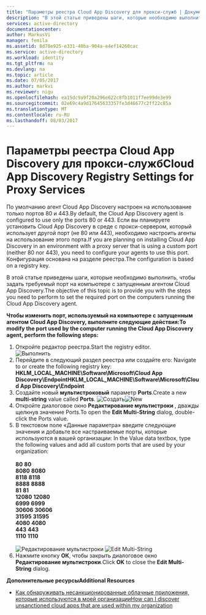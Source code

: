 ```yaml
---
title: "Параметры реестра Cloud App Discovery для прокси-служб | Документация Майкрософт"
description: "В этой статье приведены шаги, которые необходимо выполнить, чтобы задать требуемый порт на компьютере с запущенным агентом Cloud App Discovery."
services: active-directory
documentationcenter: 
author: MarkusVi
manager: femila
ms.assetid: 8d78e925-e331-40ba-904a-e4ef14260cac
ms.service: active-directory
ms.workload: identity
ms.tgt_pltfrm: na
ms.devlang: na
ms.topic: article
ms.date: 07/05/2017
ms.author: markvi
ms.reviewer: nigu
ms.openlocfilehash: ea15dc9a9f20a296e622c8fb1011f7ee99de3e99
ms.sourcegitcommit: 02e69c4a9d17645633357fe3d46677c2ff22c85a
ms.translationtype: MT
ms.contentlocale: ru-RU
ms.lasthandoff: 08/03/2017
---
```

# <a name="cloud-app-discovery-registry-settings-for-proxy-services"></a><span data-ttu-id="bdb76-103">Параметры реестра Cloud App Discovery для прокси-служб</span><span class="sxs-lookup"><span data-stu-id="bdb76-103">Cloud App Discovery Registry Settings for Proxy Services</span></span>
<span data-ttu-id="bdb76-104">По умолчанию агент Cloud App Discovery настроен на использование только портов 80 и 443.</span><span class="sxs-lookup"><span data-stu-id="bdb76-104">By default, the Cloud App Discovery agent is configured to use only the ports 80 or 443.</span></span> <span data-ttu-id="bdb76-105">Если вы планируете установить Cloud App Discovery в среде с прокси-сервером, который использует другой порт (не 80 или 443), необходимо настроить агенты на использование этого порта.</span><span class="sxs-lookup"><span data-stu-id="bdb76-105">If you are planning on installing Cloud App Discovery in an environment with a proxy server that is using a custom port (neither 80 nor 443), you need to configure your agents to use this port.</span></span> <span data-ttu-id="bdb76-106">Конфигурация основана на разделе реестра.</span><span class="sxs-lookup"><span data-stu-id="bdb76-106">The configuration is based on a registry key.</span></span>

<span data-ttu-id="bdb76-107">В этой статье приведены шаги, которые необходимо выполнить, чтобы задать требуемый порт на компьютере с запущенным агентом Cloud App Discovery.</span><span class="sxs-lookup"><span data-stu-id="bdb76-107">The objective of this topic is to provide you with the steps you need to perform to set the required port on the computers running the Cloud App Discovery agent.</span></span>

<span data-ttu-id="bdb76-108">**Чтобы изменить порт, используемый на компьютере с запущенным агентом Cloud App Discovery, выполните следующие действия:**</span><span class="sxs-lookup"><span data-stu-id="bdb76-108">**To modify the port used by the computer running the Cloud App Discovery agent, perform the following steps:**</span></span>

1. <span data-ttu-id="bdb76-109">Откройте редактор реестра.</span><span class="sxs-lookup"><span data-stu-id="bdb76-109">Start the registry editor.</span></span> <br> ![Выполнить](./media/active-directory-cloudappdiscovery-registry-settings-for-proxy-services/proxy01.png)
2. <span data-ttu-id="bdb76-111">Перейдите в следующий раздел реестра или создайте его: </span><span class="sxs-lookup"><span data-stu-id="bdb76-111">Navigate to or create the following registry key:</span></span> <br> <span data-ttu-id="bdb76-112">**HKLM_LOCAL_MACHINE\Software\Microsoft\Cloud App Discovery\Endpoint**</span><span class="sxs-lookup"><span data-stu-id="bdb76-112">**HKLM_LOCAL_MACHINE\Software\Microsoft\Cloud App Discovery\Endpoint**</span></span> 
3. <span data-ttu-id="bdb76-113">Создайте новый **мультистроковый** параметр **Ports**.</span><span class="sxs-lookup"><span data-stu-id="bdb76-113">Create a new **multi-string** value called **Ports**.</span></span> <span data-ttu-id="bdb76-114">![Создать](./media/active-directory-cloudappdiscovery-registry-settings-for-proxy-services/proxy02.png)</span><span class="sxs-lookup"><span data-stu-id="bdb76-114">![New](./media/active-directory-cloudappdiscovery-registry-settings-for-proxy-services/proxy02.png)</span></span>
4. <span data-ttu-id="bdb76-115">Откройте диалоговое окно **Редактирование мультистроки** , дважды щелкнув значение Ports.</span><span class="sxs-lookup"><span data-stu-id="bdb76-115">To open the **Edit Multi-String** dialog, double-click the Ports value.</span></span>
5. <span data-ttu-id="bdb76-116">В текстовом поле «Данные параметра» введите следующие значения и добавьте все настраиваемые порты, которые используются в вашей организации: </span><span class="sxs-lookup"><span data-stu-id="bdb76-116">In the Value data textbox, type the following values and add all custom ports that are used by your organization:</span></span> <br><br><span data-ttu-id="bdb76-117">
   **80**</span><span class="sxs-lookup"><span data-stu-id="bdb76-117">
   **80**</span></span> <br><span data-ttu-id="bdb76-118">
   **8080**</span><span class="sxs-lookup"><span data-stu-id="bdb76-118">
   **8080**</span></span> <br><span data-ttu-id="bdb76-119">
   **8118**</span><span class="sxs-lookup"><span data-stu-id="bdb76-119">
   **8118**</span></span> <br><span data-ttu-id="bdb76-120">
   **8888**</span><span class="sxs-lookup"><span data-stu-id="bdb76-120">
   **8888**</span></span> <br><span data-ttu-id="bdb76-121">
   **81**</span><span class="sxs-lookup"><span data-stu-id="bdb76-121">
   **81**</span></span> <br><span data-ttu-id="bdb76-122">
   **12080**</span><span class="sxs-lookup"><span data-stu-id="bdb76-122">
   **12080**</span></span> <br><span data-ttu-id="bdb76-123">
   **6999**</span><span class="sxs-lookup"><span data-stu-id="bdb76-123">
**6999**</span></span> <br><span data-ttu-id="bdb76-124">
**30606**</span><span class="sxs-lookup"><span data-stu-id="bdb76-124">
**30606**</span></span> <br><span data-ttu-id="bdb76-125">
**31595**</span><span class="sxs-lookup"><span data-stu-id="bdb76-125">
**31595**</span></span> <br><span data-ttu-id="bdb76-126">
**4080**</span><span class="sxs-lookup"><span data-stu-id="bdb76-126">
**4080**</span></span> <br><span data-ttu-id="bdb76-127">
**443**</span><span class="sxs-lookup"><span data-stu-id="bdb76-127">
**443**</span></span> <br><span data-ttu-id="bdb76-128">
**1110**</span><span class="sxs-lookup"><span data-stu-id="bdb76-128">
**1110**</span></span> <br><br><span data-ttu-id="bdb76-129">
![Редактирование мультистроки](./media/active-directory-cloudappdiscovery-registry-settings-for-proxy-services/proxy03.png)</span><span class="sxs-lookup"><span data-stu-id="bdb76-129">
![Edit Multi-String](./media/active-directory-cloudappdiscovery-registry-settings-for-proxy-services/proxy03.png)</span></span>
6. <span data-ttu-id="bdb76-130">Нажмите кнопку **ОК**, чтобы закрыть диалоговое окно **Редактирование мультистроки**.</span><span class="sxs-lookup"><span data-stu-id="bdb76-130">Click **OK** to close the **Edit Multi-String** dialog.</span></span>

<span data-ttu-id="bdb76-131">**Дополнительные ресурсы**</span><span class="sxs-lookup"><span data-stu-id="bdb76-131">**Additional Resources**</span></span>

* [<span data-ttu-id="bdb76-132">Как обнаруживать несанкционированные облачные приложения, которые используются в моей организации</span><span class="sxs-lookup"><span data-stu-id="bdb76-132">How can I discover unsanctioned cloud apps that are used within my organization</span></span>](active-directory-cloudappdiscovery-whatis.md) 

